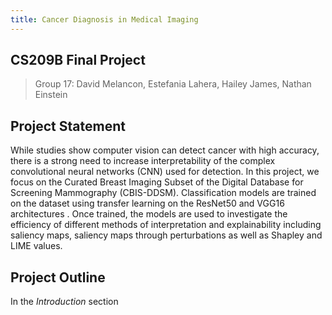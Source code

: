 ```yaml
---
title: Cancer Diagnosis in Medical Imaging
---
```


## CS209B Final Project

>Group $17$: David Melancon, Estefania Lahera, Hailey James, Nathan Einstein

## Project Statement

While studies show computer vision can detect cancer with high accuracy, there is a strong need to increase interpretability of the complex convolutional neural networks (CNN) used for detection. In this project, we focus on the Curated Breast Imaging Subset of the Digital Database for Screening Mammography (CBIS-DDSM). Classification models are trained on the dataset using transfer learning on the ResNet50 and VGG16 architectures . Once trained, the models are used to investigate the efficiency of different methods of interpretation and explainability including saliency maps, saliency maps through perturbations as well as Shapley and LIME values.

## Project Outline

In the _Introduction_ section
